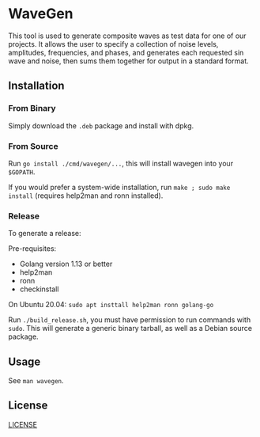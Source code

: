 # WaveGen

This tool is used to generate composite waves as test data for one of our
projects. It allows the user to specify a collection of noise levels,
amplitudes, frequencies, and phases, and generates each requested sin wave and
noise, then sums them together for output in a standard format.

## Installation

### From Binary

Simply download the `.deb` package and install with dpkg.

### From Source

Run `go install ./cmd/wavegen/...`, this will install wavegen into your
`$GOPATH`.

If you would prefer a system-wide installation, run `make ; sudo make install`
(requires help2man and ronn installed).

### Release

To generate a release:

Pre-requisites:
* Golang version 1.13 or better
* help2man
* ronn
* checkinstall

On Ubuntu 20.04: `sudo apt insttall help2man ronn golang-go`

Run `./build_release.sh`, you must have permission to run commands with `sudo`.
This will generate a generic binary tarball, as well as a Debian source
package.

## Usage

See `man wavegen`.

## License

[LICENSE](./LICENSE)
